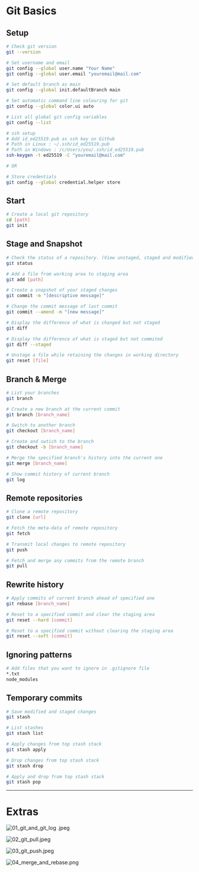 # Git Basics

## Setup

```bash
# Check git version
git --version

# Set username and email
git config --global user.name "Your Name"
git config --global user.email "youremail@mail.com"

# Set default branch as main
git config --global init.defaultBranch main

# Set automatic command line colouring for git
git config --global color.ui auto

# List all global git config variables
git config --list

# ssh setup
# Add id_ed25519.pub as ssh key on Github
# Path in Linux : ~/.ssh/id_ed25519.pub
# Path in Windows : /c/Users/you/.ssh/id_ed25519.pub
ssh-keygen -t ed25519 -C "youremail@mail.com"

# OR

# Store credentials
git config --global credential.helper store
```

## Start

```bash
# Create a local git repository
cd [path]
git init
```

## Stage and Snapshot

```bash
# Check the status of a repository. (View unstaged, staged and modified files)
git status

# Add a file from working area to staging area
git add [path]

# Create a snapshot of your staged changes
git commit -m "[descriptive message]"

# Change the commit message of last commit
git commit --amend -m "[new message]"

# Display the difference of what is changed but not staged 
git diff

# Display the difference of what is staged but not commited
git diff --staged

# Unstage a file while retaining the changes in working directory
git reset [file]
```

## Branch & Merge

```bash
# List your branches
git branch

# Create a new branch at the current commit
git branch [branch_name]

# Switch to another branch
git checkout [branch_name]

# Create and swtich to the branch
git checkout -b [branch_name]

# Merge the specified branch's history into the current one
git merge [branch_name]

# Show commit history of current branch
git log
```

## Remote repositories

```bash
# Clone a remote repository
git clone [url]

# Fetch the meta-data of remote repository
git fetch

# Transmit local changes to remote repository
git push

# Fetch and merge any commits from the remote branch
git pull
```

## Rewrite history

```bash
# Apply commits of current branch ahead of specified one
git rebase [branch_name]

# Reset to a specified commit and clear the staging area
git reset --hard [commit]

# Reset to a specified commit without clearing the staging area
git reset --soft [commit]
```

## Ignoring patterns

```bash
# Add files that you want to ignore in .gitignore file
*.txt
node_modules
```

## Temporary commits

```bash
# Save modified and staged changes
git stash

# List stashes
git stash list

# Apply changes from top stash stack
git stash apply

# Drop changes from top stash stack
git stash drop

# Apply and drop from top stash stack
git stash pop
```

---

# Extras

![01_git_and_git_log .jpeg](assets/01_git_and_git_log_.jpeg)

![02_git_pull.jpeg](assets/02_git_pull.jpeg)

![03_git_push.jpeg](assets/03_git_push.jpeg)

![04_merge_and_rebase.png](assets/04_merge_and_rebase.png)
